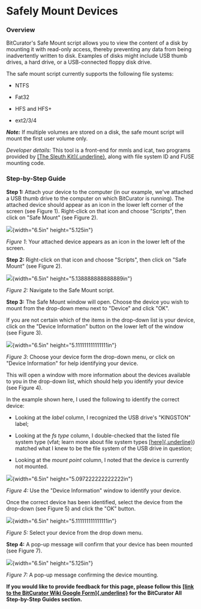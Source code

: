 # **Safely Mount Devices**

### **Overview**

BitCurator\'s Safe Mount script allows you to view the content of a disk
by mounting it with read-only access, thereby preventing any data from
being inadvertently written to disk. Examples of disks might include USB
thumb drives, a hard drive, or a USB-connected floppy disk drive.

The safe mount script currently supports the following file systems:

-   NTFS

-   Fat32

-   HFS and HFS+

-   ext2/3/4

***Note:*** If multiple volumes are stored on a disk, the safe mount
script will mount the first user volume only.

*Developer details:* This tool is a front-end for mmls and icat, two
programs provided by [[The Sleuth
Kit]{.underline}](http://www.sleuthkit.org/), along with file system ID
and FUSE mounting code.

### **Step-by-Step Guide**

**Step 1:** Attach your device to the computer (in our example, we\'ve
attached a USB thumb drive to the computer on which BitCurator is
running). The attached device should appear as an icon in the lower left
corner of the screen (see Figure 1). Right-click on that icon and choose
\"Scripts\", then click on \"Safe Mount\" (see Figure 2).

![](./media/image4.png){width="6.5in" height="5.125in"}

*Figure 1*: Your attached device appears as an icon in the lower left of
the screen.

**Step 2:** Right-click on that icon and choose \"Scripts\", then click
on \"Safe Mount\" (see Figure 2).

![](./media/image1.png){width="6.5in" height="5.138888888888889in"}

*Figure 2:* Navigate to the Safe Mount script.

**Step 3:** The Safe Mount window will open. Choose the device you wish
to mount from the drop-down menu next to \"Device\" and click \"OK\".

If you are not certain which of the items in the drop-down list is your
device, click on the \"Device Information\" button on the lower left of
the window (see Figure 3).

![](./media/image6.png){width="6.5in" height="5.111111111111111in"}

*Figure 3*: Choose your device form the drop-down menu, or click on
\"Device Information\" for help identifying your device.

This will open a window with more information about the devices
available to you in the drop-down list, which should help you identify
your device (see Figure 4).

In the example shown here, I used the following to identify the correct
device:

-   Looking at the *label* column, I recognized the USB drive\'s
    \"KINGSTON\" label;

-   Looking at the *fs type* column, I double-checked that the listed
    file system type (vfat; learn more about file system types
    [[here]{.underline}](http://technet.microsoft.com/en-us/library/cc750354.aspx))
    matched what I knew to be the file system of the USB drive in
    question;

-   Looking at the *mount point* column, I noted that the device is
    currently not mounted.

![](./media/image5.png){width="6.5in" height="5.097222222222222in"}

*Figure 4:* Use the \"Device Information\" window to identify your
device.

Once the correct device has been identified, select the device from the
drop-down (see Figure 5) and click the \"OK\" button.

![](./media/image2.png){width="6.5in" height="5.111111111111111in"}

*Figure 5:* Select your device from the drop down menu.

**Step 4:** A pop-up message will confirm that your device has been
mounted (see Figure 7).

![](./media/image3.png){width="6.5in" height="5.125in"}

*Figure 7:* A pop-up message confirming the device mounting.

**If you would like to provide feedback for this page, please follow
this** **[[link to the BitCurator Wiki Google
Form]{.underline}](https://docs.google.com/forms/d/e/1FAIpQLSelmRx1VmgDEg3dU5_8cXZy9MZ5v8_sAl-Ur2nPFLAi6Lvu2w/viewform?usp=sf_link)
for the BitCurator All Step-by-Step Guides section.**
